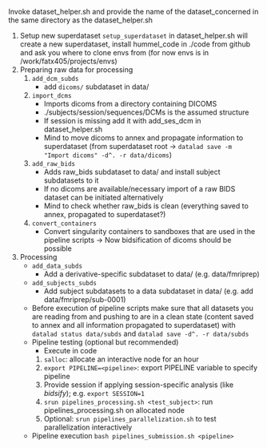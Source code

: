 Invoke dataset_helper.sh and provide the name of the dataset_concerned in the same directory as the dataset_helper.sh

1. Setup new superdataset
    `setup_superdataset` in dataset_helper.sh will create a new superdataset, install hummel_code in ./code from github and ask you where to clone envs from (for now envs is in /work/fatx405/projects/envs)
2. Preparing raw data for processing
    1. `add_dcm_subds`
        - add `dicoms/` subdataset in data/
    2. `import_dcms`
        - Imports dicoms from a directory containing DICOMS
        - ./subjects/session/sequences/DCMs is the assumed structure
        - If session is missing add it with add_ses_dcm in dataset_helper.sh
        - Mind to move dicoms to annex and propagate information to superdataset (from superdataset root -> `datalad save -m "Import dicoms" -d^. -r data/dicoms`)
    3. `add_raw_bids`
        - Adds raw_bids subdataset to data/ and install subject subdatasets to it
        - If no dicoms are available/necessary import of a raw BIDS dataset can be initiated alternatively
        - Mind to check whether raw_bids is clean (everything saved to annex, propagated to superdataset?)
    4. `convert_containers`
        - Convert singularity containers to sandboxes that are used in the pipeline scripts
-> Now bidsification of dicoms should be possible
3. Processing
    - `add_data_subds`
        - Add a derivative-specific subdataset to data/ (e.g. data/fmriprep)
    - `add_subjects_subds`
        - Add subject subdatasets to a data subdataset in data/ (e.g. add data/fmriprep/sub-0001)
    - Before execution of pipeline scripts make sure that all datasets you are reading from and pushing to are in a clean state (content saved to annex and all information propagated to superdataset) with `datalad status data/subds` and `datalad save -d^. -r data/subds`
    - Pipeline testing (optional but recommended)
        - Execute in code
        1. `salloc`: allocate an interactive node for an hour
        2. `export PIPELINE=<pipeline>`: export PIPELINE variable to specify pipeline
        3. Provide session if applying session-specific analysis (like *bidsify*); e.g. `export SESSION=1`
        4. `srun pipelines_processing.sh <test_subject>`: run pipelines_processing.sh on allocated node
        5. Optional: `srun pipelines_parallelization.sh` to test parallelization interactively 
    - Pipeline execution `bash pipelines_submission.sh <pipeline>`
